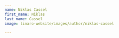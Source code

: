 ```yaml
---
name: Niklas Cassel
first_name: Niklas
last_name: Cassel
image: linaro-website/images/author/niklas-cassel

---
```

